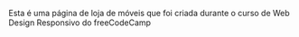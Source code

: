 Esta é uma página de loja de móveis que foi criada durante o curso de Web Design Responsivo do freeCodeCamp
